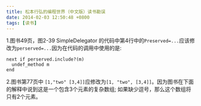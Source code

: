 ```yaml
---
title: 松本行弘的编程世界（中文版）读书勘误
date: 2014-02-03 12:50:48 +0800
tags: [读书] 
---
```


1.图书49页，图2-39 SimpleDelegator 的代码中第4行中的`Preserved=...`应该修改为`perserved=...`因为在代码的调用中使用的是:  

```
next if perserved.include?(m)
  undef_method m
end
```

2.图书第77页中 `[1,"two" [3,4]]`应修改为`[1, "two", [3,4]]`。因为图书在下面的解释中说到这是一个包含3个元素的复杂数组; 如果缺少逗号，那么这个数组将只有2个元素。
